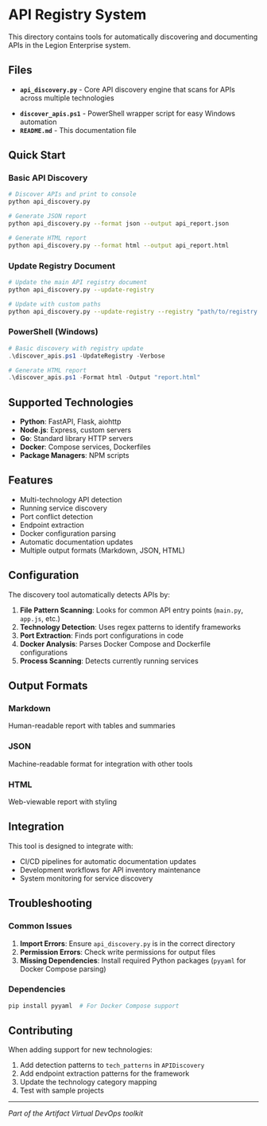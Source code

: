 # API Registry System

This directory contains tools for automatically discovering and documenting APIs in the Legion Enterprise system.

## Files

- **`api_discovery.py`** - Core API discovery engine that scans for APIs across multiple technologies
<!-- update_api_registry.py removed: registry update is now handled by api_discovery.py -->
- **`discover_apis.ps1`** - PowerShell wrapper script for easy Windows automation
- **`README.md`** - This documentation file

## Quick Start

### Basic API Discovery
```bash
# Discover APIs and print to console
python api_discovery.py

# Generate JSON report
python api_discovery.py --format json --output api_report.json

# Generate HTML report
python api_discovery.py --format html --output api_report.html
```


### Update Registry Document
```bash
# Update the main API registry document
python api_discovery.py --update-registry

# Update with custom paths
python api_discovery.py --update-registry --registry "path/to/registry.md" --root "/scan/path"
```


### PowerShell (Windows)
```powershell
# Basic discovery with registry update
.\discover_apis.ps1 -UpdateRegistry -Verbose

# Generate HTML report
.\discover_apis.ps1 -Format html -Output "report.html"
```

## Supported Technologies

- **Python**: FastAPI, Flask, aiohttp
- **Node.js**: Express, custom servers
- **Go**: Standard library HTTP servers
- **Docker**: Compose services, Dockerfiles
- **Package Managers**: NPM scripts

## Features

- Multi-technology API detection
- Running service discovery
- Port conflict detection
- Endpoint extraction
- Docker configuration parsing
- Automatic documentation updates
- Multiple output formats (Markdown, JSON, HTML)

## Configuration

The discovery tool automatically detects APIs by:

1. **File Pattern Scanning**: Looks for common API entry points (`main.py`, `app.js`, etc.)
2. **Technology Detection**: Uses regex patterns to identify frameworks
3. **Port Extraction**: Finds port configurations in code
4. **Docker Analysis**: Parses Docker Compose and Dockerfile configurations
5. **Process Scanning**: Detects currently running services

## Output Formats

### Markdown
Human-readable report with tables and summaries

### JSON
Machine-readable format for integration with other tools

### HTML
Web-viewable report with styling

## Integration

This tool is designed to integrate with:
- CI/CD pipelines for automatic documentation updates
- Development workflows for API inventory maintenance
- System monitoring for service discovery

## Troubleshooting

### Common Issues

1. **Import Errors**: Ensure `api_discovery.py` is in the correct directory
2. **Permission Errors**: Check write permissions for output files
3. **Missing Dependencies**: Install required Python packages (`pyyaml` for Docker Compose parsing)

### Dependencies
```bash
pip install pyyaml  # For Docker Compose support
```

## Contributing

When adding support for new technologies:

1. Add detection patterns to `tech_patterns` in `APIDiscovery`
2. Add endpoint extraction patterns for the framework
3. Update the technology category mapping
4. Test with sample projects

---

*Part of the Artifact Virtual DevOps toolkit*